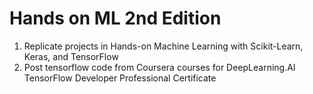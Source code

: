 # Hands on ML 2nd Edition
1. Replicate projects in Hands-on Machine Learning with Scikit-Learn, Keras, and TensorFlow
2. Post tensorflow code from Coursera courses for DeepLearning.AI TensorFlow Developer Professional Certificate
